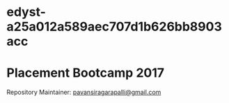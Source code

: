 # edyst-a25a012a589aec707d1b626bb8903acc
# Placement Bootcamp 2017
Repository Maintainer: pavansiragarapalli@gmail.com
